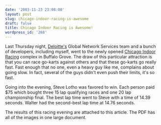 ```yaml
---
date: '2003-11-23 23:08:00'
layout: post
slug: chicago-indoor-racing-is-awesome
draft: false
title: Chicago Indoor Racing is Awesome!
wordpress_id: '268'
---
```


Last Thursday night, [Deloitte's](http://www.deloitte.com) Global Network Services team and a bunch of developers, including myself, went to the newly opened [Chicago Indoor Racing](http://www.chicagoindoorracing.com/) complex in Buffalo Grove. The draw of this particular attraction is that you can race go-karts against others and that these go-karts go really fast. Fast enough that no one, even a heavy guy like me, complains about going slow. In fact, several of the guys didn't even push their limits, it's so fast.  

  

Going into the evening, Steve Lotho was favored to win. Each person paid $75 which bought three 15 lap qualifying races and one 20 lap championship final. The best lap time went to Steve with a time of 14.39 seconds. Walter had the second-best lap time at 14.76 seconds.  

  

The results of this racing evening are attached to this article. The PDF has all of the images in one large document.

